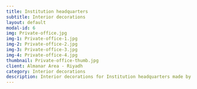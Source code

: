 ```yaml
---
title: Institution headquarters
subtitle: Interior decorations
layout: default
modal-id: 6
img: Private-office.jpg
img-1: Private-office-1.jpg
img-2: Private-office-2.jpg
img-3: Private-office-3.jpg
img-4: Private-office-4.jpg
thumbnail: Private-office-thumb.jpg
client: Almanar Area - Riyadh
category: Interior decorations
description: Interior decorations for Institution headquarters made by our team in Almanar area - Riyadh.
---
```

